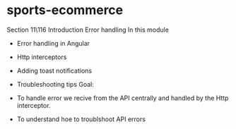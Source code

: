 # sports-ecommerce

Section 11\116 Introduction Error handling
In this module
- Error handling in Angular
- Http interceptors
- Adding toast notifications
- Troubleshooting tips
Goal:
- To handle error we recive from the API
  centrally and handled by the Http interceptor.

- To understand hoe to troublshoot API errors









